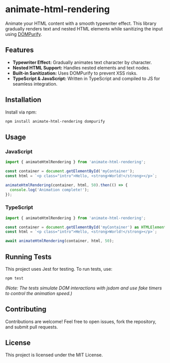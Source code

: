 # animate-html-rendering

Animate your HTML content with a smooth typewriter effect. This library gradually renders text and nested HTML elements while sanitizing the input using [DOMPurify](https://github.com/cure53/DOMPurify).

## Features

- **Typewriter Effect:** Gradually animates text character by character.
- **Nested HTML Support:** Handles nested elements and text nodes.
- **Built-in Sanitization:** Uses DOMPurify to prevent XSS risks.
- **TypeScript & JavaScript:** Written in TypeScript and compiled to JS for seamless integration.

## Installation

Install via npm:

~~~bash
npm install animate-html-rendering dompurify
~~~

## Usage

### JavaScript

~~~js
import { animateHtmlRendering } from 'animate-html-rendering';

const container = document.getElementById('myContainer');
const html = `<p class="intro">Hello, <strong>World!</strong></p>`;

animateHtmlRendering(container, html, 50).then(() => {
  console.log('Animation complete!');
});
~~~

### TypeScript

~~~ts
import { animateHtmlRendering } from 'animate-html-rendering';

const container = document.getElementById('myContainer') as HTMLElement;
const html = `<p class="intro">Hello, <strong>World!</strong></p>`;

await animateHtmlRendering(container, html, 50);
~~~

## Running Tests

This project uses Jest for testing. To run tests, use:

~~~bash
npm test
~~~

*(Note: The tests simulate DOM interactions with jsdom and use fake timers to control the animation speed.)*

## Contributing

Contributions are welcome! Feel free to open issues, fork the repository, and submit pull requests.

## License

This project is licensed under the MIT License.